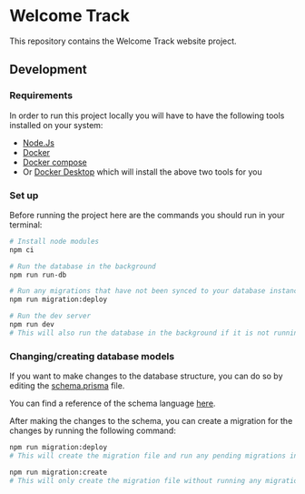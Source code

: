 # Welcome Track

This repository contains the Welcome Track website project.

## Development

### Requirements

In order to run this project locally you will have to have the following tools installed on your system:

- [Node.Js](https://nodejs.org/)
- [Docker](https://docs.docker.com/engine/install/)
- [Docker compose](https://docs.docker.com/compose/install/)
- Or [Docker Desktop](https://docs.docker.com/desktop/#download-and-install) which will install the above two tools for you

### Set up

Before running the project here are the commands you should run in your terminal:

```bash
# Install node modules
npm ci
```

```bash
# Run the database in the background
npm run run-db
```

```bash
# Run any migrations that have not been synced to your database instance
npm run migration:deploy
```

```bash
# Run the dev server
npm run dev
# This will also run the database in the background if it is not running already
```

### Changing/creating database models

If you want to make changes to the database structure, you can do so by editing the [schema.prisma](/prisma/schema.prisma) file.

You can find a reference of the schema language [here](https://www.prisma.io/docs/reference/api-reference/prisma-schema-reference).

After making the changes to the schema, you can create a migration for the changes by running the following command:

```bash
npm run migration:deploy
# This will create the migration file and run any pending migrations including the newly created one
```

```bash
npm run migration:create
# This will only create the migration file without running any migrations
```
